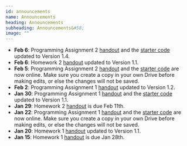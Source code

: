 ```yaml
---
id: announcements
name: Announcements
heading: Announcements
subheading: Announcements&#58;
image: ""
---
```

 - **Feb 6**: Programming Assignment 2 [handout](assets/assignments/PA02.pdf) and the [starter code](https://colab.research.google.com/github/uoft-csc413/2022/blob/master/assets/assignments/a2-code.ipynb) updated to Version 1.4.
 - **Feb 6**: Homework 2 [handout](assets/assignments/HW02.pdf) updated to Version 1.1.
 - **Feb 5**: Programming Assignment 2 [handout](assets/assignments/PA02.pdf) and the [starter code](https://colab.research.google.com/github/uoft-csc413/2022/blob/master/assets/assignments/a2-code.ipynb) are now online. Make sure you create a copy in your own Drive before making edits, or else the changes will not be saved.
 - **Feb 2**: Programming Assignment 1 [handout](assets/assignments/PA01.pdf) updated to Version 1.2. 
 - **Jan 30**: Programming Assignment 1 [handout](assets/assignments/PA01.pdf) and the [starter code](https://colab.research.google.com/github/uoft-csc413/2022/blob/master/assets/assignments/a1-code.ipynb) updated to Version 1.1.
 - **Jan 29**: Homework 2 [handout](assets/assignments/HW02.pdf) is due Feb 11th.
 - **Jan 22**: Programming Assignment 1 [handout](assets/assignments/PA01.pdf) and the [starter code](https://colab.research.google.com/github/uoft-csc413/2022/blob/master/assets/assignments/a1-code.ipynb) are now online. Make sure you create a copy in your own Drive before making edits, or else the changes will not be saved.
 - **Jan 20**: Homework 1 [handout](assets/assignments/HW01.pdf) updated to Version 1.1.
 - **Jan 15**: Homework 1 [handout](assets/assignments/HW01.pdf) is due Jan 28th.
